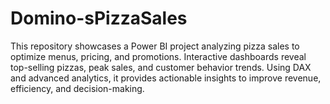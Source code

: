 # Domino-sPizzaSales
This repository showcases a Power BI project analyzing pizza sales to optimize menus, pricing, and promotions. Interactive dashboards reveal top-selling pizzas, peak sales, and customer behavior trends. Using DAX and advanced analytics, it provides actionable insights to improve revenue, efficiency, and decision-making.
